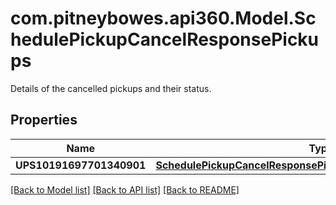 # com.pitneybowes.api360.Model.SchedulePickupCancelResponsePickups
Details of the cancelled pickups and their status.

## Properties

Name | Type | Description | Notes
------------ | ------------- | ------------- | -------------
**UPS10191697701340901** | [**SchedulePickupCancelResponsePickupsUPS10191697701340901**](SchedulePickupCancelResponsePickupsUPS10191697701340901.md) |  | [optional] 

[[Back to Model list]](../../README.md#documentation-for-models) [[Back to API list]](../../README.md#documentation-for-api-endpoints) [[Back to README]](../../README.md)

